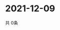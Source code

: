 # 2021-12-09
  共 0条

  <!-- BEGIN -->
  <!-- 最后更新时间Thu Dec 09 2021 20:04:39 GMT+0000 (Coordinated Universal Time) -->
  
  <!-- END -->
  
  